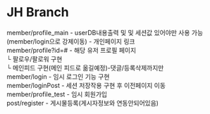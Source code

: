# JH Branch


member/profile_main - userDB내용출력 및 및 세션값 있어야만 사용 가능(member/login으로 강제이동) - 개인페이지 링크 <br/>
member/profile?id=# - 해당 유저 프로필 페이지 <br/>
└ 팔로우/팔로워 구현 <br/>
└ 메인피드 구현(메인 피드로 옮길예정)-댓글/등록삭제까지만 <br/>
member/login - 임시 로그인 기능 구현 <br/>
member/loginPost - 세션 저장작용 구현 후 이전페이지 이동 <br/>
member/profile_test - 임시 회원가입 <br/>
post/register - 게시물등록(게시자정보와 연동안되어있음) <br/>
